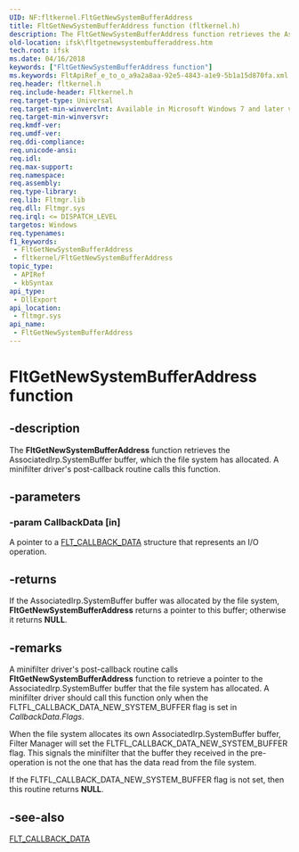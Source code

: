 ```yaml
---
UID: NF:fltkernel.FltGetNewSystemBufferAddress
title: FltGetNewSystemBufferAddress function (fltkernel.h)
description: The FltGetNewSystemBufferAddress function retrieves the AssociatedIrp.SystemBuffer buffer, which the file system has allocated. A minifilter driver's post-callback routine calls this function.
old-location: ifsk\fltgetnewsystembufferaddress.htm
tech.root: ifsk
ms.date: 04/16/2018
keywords: ["FltGetNewSystemBufferAddress function"]
ms.keywords: FltApiRef_e_to_o_a9a2a8aa-92e5-4843-a1e9-5b1a15d870fa.xml, FltGetNewSystemBufferAddress, FltGetNewSystemBufferAddress function [Installable File System Drivers], fltkernel/FltGetNewSystemBufferAddress, ifsk.fltgetnewsystembufferaddress
req.header: fltkernel.h
req.include-header: Fltkernel.h
req.target-type: Universal
req.target-min-winverclnt: Available in Microsoft Windows 7 and later versions of the Windows operating system.
req.target-min-winversvr: 
req.kmdf-ver: 
req.umdf-ver: 
req.ddi-compliance: 
req.unicode-ansi: 
req.idl: 
req.max-support: 
req.namespace: 
req.assembly: 
req.type-library: 
req.lib: Fltmgr.lib
req.dll: Fltmgr.sys
req.irql: <= DISPATCH_LEVEL
targetos: Windows
req.typenames: 
f1_keywords:
 - FltGetNewSystemBufferAddress
 - fltkernel/FltGetNewSystemBufferAddress
topic_type:
 - APIRef
 - kbSyntax
api_type:
 - DllExport
api_location:
 - fltmgr.sys
api_name:
 - FltGetNewSystemBufferAddress
---
```


# FltGetNewSystemBufferAddress function


## -description

The <b>FltGetNewSystemBufferAddress</b> function retrieves the AssociatedIrp.SystemBuffer buffer, which the file system has allocated. A minifilter driver's post-callback routine calls this function.

## -parameters

### -param CallbackData [in]


A pointer to a <a href="/windows-hardware/drivers/ddi/fltkernel/ns-fltkernel-_flt_callback_data">FLT_CALLBACK_DATA</a> structure that represents an I/O operation.

## -returns

If the AssociatedIrp.SystemBuffer buffer was allocated by the file system, <b>FltGetNewSystemBufferAddress</b> returns a pointer to this buffer; otherwise it returns <b>NULL</b>.

## -remarks

A minifilter driver's post-callback routine calls <b>FltGetNewSystemBufferAddress</b> function to retrieve a pointer to the AssociatedIrp.SystemBuffer buffer that the file system has allocated.  A minifilter driver should call this function only when the FLTFL_CALLBACK_DATA_NEW_SYSTEM_BUFFER flag is set in <i>CallbackData.Flags</i>. 

When the file system allocates its own AssociatedIrp.SystemBuffer buffer, Filter Manager will set the FLTFL_CALLBACK_DATA_NEW_SYSTEM_BUFFER flag.  This signals the minifilter that the buffer they received in the pre-operation is not the one that has the data read from the file system. 

If the FLTFL_CALLBACK_DATA_NEW_SYSTEM_BUFFER flag is not set, then this routine returns <b>NULL</b>.

## -see-also

<a href="/windows-hardware/drivers/ddi/fltkernel/ns-fltkernel-_flt_callback_data">FLT_CALLBACK_DATA</a>

